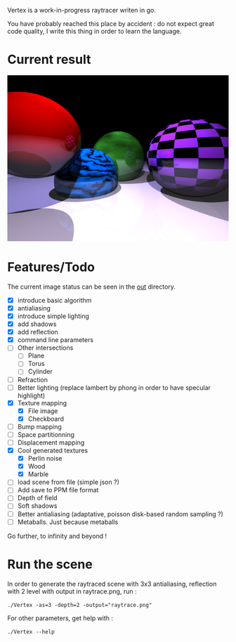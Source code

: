 Vertex is a work-in-progress raytracer writen in go.

You have probably reached this place by accident : do not expect great code quality, I write this thing in order to learn the language.

# Current result

![Current status](out/7-out-marble-turbulence-depth1-as3.png)

# Features/Todo

The current image status can be seen in the [out](out) directory.

 - [x] introduce basic algorithm
 - [x] antialiasing
 - [x] introduce simple lighting
 - [x] add shadows
 - [x] add reflection
 - [x] command line parameters
 - [ ] Other intersections
   - [ ] Plane
   - [ ] Torus
   - [ ] Cylinder
 - [ ] Refraction
 - [ ] Better lighting (replace lambert by phong in order to have specular highlight)
 - [x] Texture mapping
   - [x] File image
   - [x] Checkboard
 - [ ] Bump mapping 
 - [ ] Space partitionning
 - [ ] Displacement mapping
 - [x] Cool generated textures
   - [x] Perlin noise
   - [x] Wood
   - [x] Marble
 - [ ] load scene from file (simple json ?)
 - [ ] Add save to PPM file format
 - [ ] Depth of field
 - [ ] Soft shadows
 - [ ] Better antialiasing (adaptative, poisson disk-based random sampling ?)
 - [ ] Metaballs. Just because metaballs

Go further, to infinity and beyond !

# Run the scene

In order to generate the raytraced scene with 3x3 antialiasing, reflection with 2 level with output in raytrace.png, run :

    ./Vertex -as=3 -depth=2 -output="raytrace.png"

For other parameters, get help with :

    ./Vertex --help 
